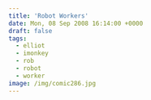 ```yaml
---
title: 'Robot Workers'
date: Mon, 08 Sep 2008 16:14:00 +0000
draft: false
tags:
  - elliot
  - imonkey
  - rob
  - robot
  - worker
image: /img/comic286.jpg
---
```


